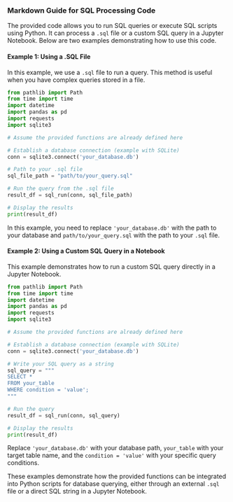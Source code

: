 ### Markdown Guide for SQL Processing Code

The provided code allows you to run SQL queries or execute SQL scripts using Python. It can process a `.sql` file or a custom SQL query in a Jupyter Notebook. Below are two examples demonstrating how to use this code.

#### Example 1: Using a .SQL File

In this example, we use a `.sql` file to run a query. This method is useful when you have complex queries stored in a file.

```python
from pathlib import Path
from time import time
import datetime
import pandas as pd
import requests
import sqlite3

# Assume the provided functions are already defined here

# Establish a database connection (example with SQLite)
conn = sqlite3.connect('your_database.db')

# Path to your .sql file
sql_file_path = "path/to/your_query.sql"

# Run the query from the .sql file
result_df = sql_run(conn, sql_file_path)

# Display the results
print(result_df)
```

In this example, you need to replace `'your_database.db'` with the path to your database and `path/to/your_query.sql` with the path to your `.sql` file.

#### Example 2: Using a Custom SQL Query in a Notebook

This example demonstrates how to run a custom SQL query directly in a Jupyter Notebook.

```python
from pathlib import Path
from time import time
import datetime
import pandas as pd
import requests
import sqlite3

# Assume the provided functions are already defined here

# Establish a database connection (example with SQLite)
conn = sqlite3.connect('your_database.db')

# Write your SQL query as a string
sql_query = """
SELECT *
FROM your_table
WHERE condition = 'value';
"""

# Run the query
result_df = sql_run(conn, sql_query)

# Display the results
print(result_df)
```

Replace `'your_database.db'` with your database path, `your_table` with your target table name, and the `condition = 'value'` with your specific query conditions.

These examples demonstrate how the provided functions can be integrated into Python scripts for database querying, either through an external `.sql` file or a direct SQL string in a Jupyter Notebook.